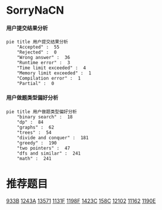 # SorryNaCN

<!-- tabs:start -->



#### **用户提交结果分析**

```mermaid
pie title 用户提交结果分析
    "Accepted" :  55
    "Rejected" :  0
    "Wrong answer" :  36
    "Runtime error" :  3
    "Time limit exceeded" :  4
    "Memory limit exceeded" :  1
    "Compilation error" :  1
    "Partial" :  0
```

#### **用户做题类型偏好分析**

```mermaid
pie title 用户做题类型偏好分析
    "binary search" :  18
    "dp" :  84
    "graphs" :  62
    "trees" :  54
    "divide and conquer" :  181
    "greedy" :  190
    "two pointers" :  47
    "dfs and similar" :  241
    "math" :  241
```



<!-- tabs:end -->
# 推荐题目
[933B](https://codeforces.com/contest/933/problem/B)
[1243A](https://codeforces.com/contest/1243/problem/A)
[13571](https://codeforces.com/contest/1357/problem/1)
[1131F](https://codeforces.com/contest/1131/problem/F)
[1198F](https://codeforces.com/contest/1198/problem/F)
[1423C](https://codeforces.com/contest/1423/problem/C)
[158C](https://codeforces.com/contest/158/problem/C)
[12102](https://codeforces.com/contest/1210/problem/2)
[11162](https://codeforces.com/contest/1116/problem/2)
[1190E](https://codeforces.com/contest/1190/problem/E)
